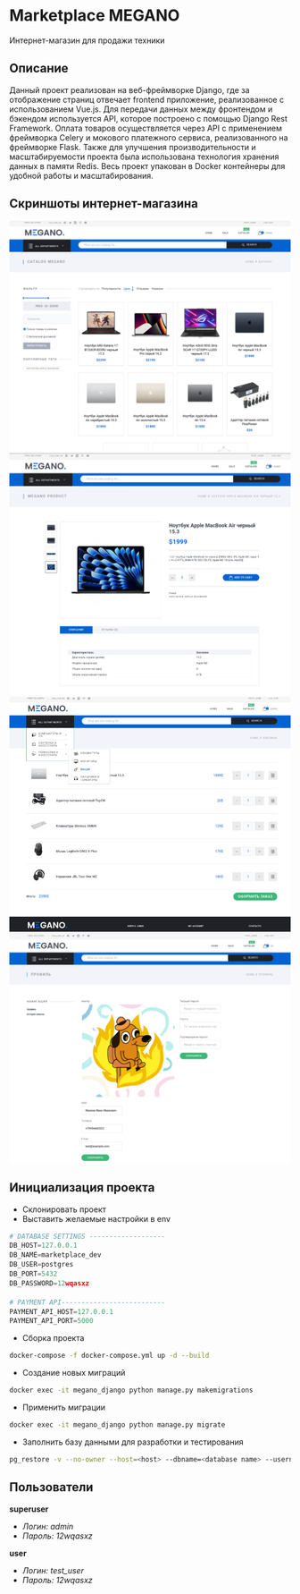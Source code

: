 # Marketplace MEGANO

Интернет-магазин для продажи техники

## Описание

Данный проект реализован на веб-фреймворке Django, где за отображение страниц отвечает frontend приложение, 
реализованное с использованием Vue.js. Для передачи данных между фронтендом и бэкендом используется API, 
которое построено с помощью Django Rest Framework. 
Оплата товаров осуществляется через API с применением фреймворка Celery и мокового платежного сервиса, 
реализованного на фреймворке Flask. 
Также для улучшения производительности и масштабируемости проекта была использована технология 
хранения данных в памяти Redis. 
Весь проект упакован в Docker контейнеры для удобной работы и масштабирования.

## Скриншоты интернет-магазина

![Каталог megano](./marketplace/media/screenshots/Screenshot_20240420_143535.png)
![Детальная страница товара megano](./marketplace/media/screenshots/Screenshot_20240420_143631.png)
![Корзина megano](./marketplace/media/screenshots/Screenshot.png)
![Профиль megano](./marketplace/media/screenshots/Screenshot_20240420_144739.png)


## Инициализация проекта

- Склонировать проект 
- Выставить желаемые настройки в env
```python 
# DATABASE SETTINGS -------------------
DB_HOST=127.0.0.1
DB_NAME=marketplace_dev
DB_USER=postgres
DB_PORT=5432
DB_PASSWORD=12wqasxz

# PAYMENT API--------------------------
PAYMENT_API_HOST=127.0.0.1
PAYMENT_API_PORT=5000
```
- Сборка проекта
```bash
docker-compose -f docker-compose.yml up -d --build
```
- Создание новых миграций
```bash
docker exec -it megano_django python manage.py makemigrations
```
- Применить миграции 
```bash 
docker exec -it megano_django python manage.py migrate
```
- Заполнить базу данными для разработки и тестирования
```bash
pg_restore -v --no-owner --host=<host> --dbname=<database name> --username=<username> backup_db.dump
```

## Пользователи

**superuser**
- *Логин: admin*
- *Пароль: 12wqasxz*

**user**
- *Логин: test_user*
- *Пароль: 12wqasxz*